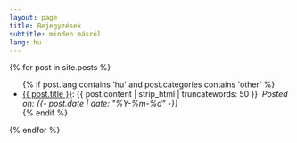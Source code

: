 ```yaml
---
layout: page
title: Bejegyzések
subtitle: minden másról
lang: hu
---
```

{% for post in site.posts %}
  <ul>
      {% if post.lang contains 'hu' and post.categories contains 'other' %}
        <li><a href='{{ post.url | absolute_url }}'>{{ post.title }}</a>: {{ post.content | strip_html | truncatewords: 50 }}&nbsp;
          <i>Posted on: <time datetime="{{- post.date | date_to_xmlschema -}}">{{- post.date | date: "%Y-%m-%d" -}}</time></i>
        </li>
      {% endif %}
  </ul>
{% endfor %}
